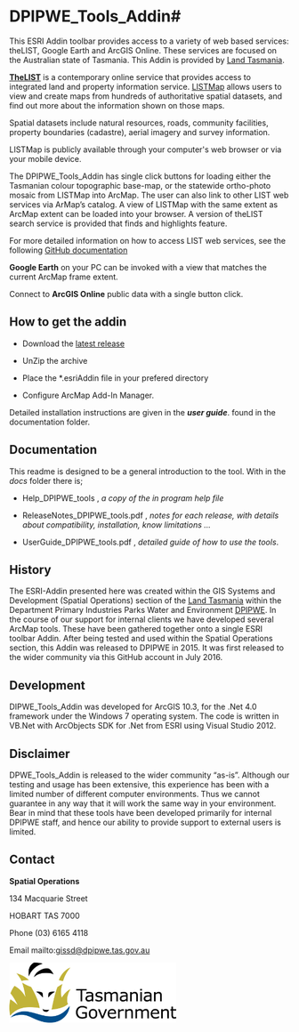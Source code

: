 # DPIPWE_Tools_Addin#

This ESRI Addin toolbar provides access to a variety of web based services: theLIST, Google Earth and ArcGIS Online. These services are focused on the Australian state of Tasmania. This Addin is provided by [Land Tasmania](http://dpipwe.tas.gov.au/land-tasmania").


[**TheLIST**](http://dpipwe.tas.gov.au/land-tasmania/the-list")  is a contemporary online service that provides access to integrated land and property information service. [LISTMap](http://dpipwe.tas.gov.au/land-tasmania/the-list/listmap) allows users to view and create maps from hundreds of authoritative spatial datasets, and find out more about the information shown on those maps.

Spatial datasets include natural resources, roads, community facilities, property boundaries (cadastre), aerial imagery and survey information.

LISTMap is publicly available through your computer's web browser or via your mobile device.

The DPIPWE_Tools_Addin has single click buttons for loading either the Tasmanian colour topographic base-map, or the statewide ortho-photo mosaic from LISTMap into ArcMap. The user can also link to other LIST web services via ArMap’s catalog. A view of LISTMap with the same extent as ArcMap extent can be loaded into your browser. A version of theLIST search service is provided that finds and highlights feature.

For more detailed information on how to access LIST web services, see the following [GitHub documentation](https://github.com/DPIPWE/list-spatial-web-service-examples/blob/master/Documentation/LIST_Spatial_Web_Services_User_Guide.pdf)

**Google Earth** on your PC can be invoked with a view that matches the current ArcMap frame extent.

Connect to **ArcGIS Online** public data with a single button click.

## How to get the addin

* Download the [latest release](https://github.com/sdieters/HelloWorld2/releases/latest)
* UnZip the archive

* Place the *.esriAddin file in your prefered directory

* Configure ArcMap Add-In Manager.

Detailed installation instructions are given in the **_user guide_**. found in the documentation folder.


## Documentation
This readme is designed to be a general introduction to the tool. With in the *docs* folder there is;

* Help_DPIPWE_tools , *a copy of the in program help file*

* ReleaseNotes_DPIPWE_tools.pdf , *notes for each release, with details about compatibility, installation, know limitations ...*

* UserGuide_DPIPWE_tools.pdf , *detailed guide of how to use the tools*.

## History

The ESRI-Addin presented here was created within the GIS Systems and Development (Spatial Operations) section of the [Land Tasmania](http://dpipwe.tas.gov.au/land-tasmania) within the Department Primary Industries Parks Water and Environment [DPIPWE](http://dpipwe.tas.gov.au/). In the course of our support for internal clients we have developed several ArcMap tools. These have been gathered together onto a single ESRI toolbar Addin. After being tested and used within the Spatial Operations section, this Addin was released to DPIPWE in 2015. It was first released to the wider community via this GitHub account in July 2016.

## Development

DIPWE_Tools_Addin was developed for ArcGIS 10.3, for the .Net 4.0 framework under the Windows 7 operating system. The code is written in VB.Net with ArcObjects SDK for .Net from ESRI using Visual Studio 2012.

## Disclaimer

DPWE_Tools_Addin is released to the wider community “as-is”. Although our testing and usage has been extensive, this experience has been with a limited number of different computer environments. Thus we cannot guarantee in any way that it will work the same way in your environment. Bear in mind that these tools have been developed primarily for internal DPIPWE staff, and hence our ability to provide support to external users is limited.

## Contact

**Spatial Operations**

134 Macquarie Street

HOBART TAS 7000

Phone (03) 6165 4118

Email mailto:gissd@dpipwe.tas.gov.au 

<img src="media/Tas_Gov_logo.jpg" width="300" height="108" />